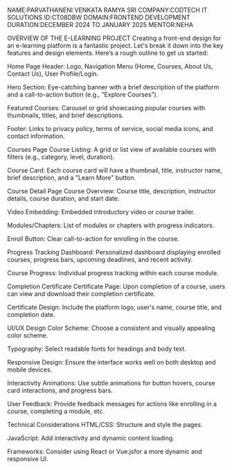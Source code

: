 NAME:PARVATHANENI VENKATA RAMYA SRI
COMPANY:CODTECH IT SOLUTIONS
ID:CT08DBW 
DOMAIN:FRONTEND DEVELOPMENT
DURATION:DECEMBER 2024 TO JANUARY 2025 
MENTOR:NEHA

OVERVIEW OF THE E-LEARNING PROJECT
Creating a front-end design for an e-learning platform is a fantastic project. Let's break it down into the key features and design elements. Here’s a rough outline to get us started:

Home Page
Header: Logo, Navigation Menu (Home, Courses, About Us, Contact Us), User Profile/Login.

Hero Section: Eye-catching banner with a brief description of the platform and a call-to-action button (e.g., "Explore Courses").

Featured Courses: Carousel or grid showcasing popular courses with thumbnails, titles, and brief descriptions.

Footer: Links to privacy policy, terms of service, social media icons, and contact information.

Courses Page
Course Listing: A grid or list view of available courses with filters (e.g., category, level, duration).

Course Card: Each course card will have a thumbnail, title, instructor name, brief description, and a "Learn More" button.

Course Detail Page
Course Overview: Course title, description, instructor details, course duration, and start date.

Video Embedding: Embedded introductory video or course trailer.

Modules/Chapters: List of modules or chapters with progress indicators.

Enroll Button: Clear call-to-action for enrolling in the course.

Progress Tracking
Dashboard: Personalized dashboard displaying enrolled courses, progress bars, upcoming deadlines, and recent activity.

Course Progress: Individual progress tracking within each course module.

Completion Certificate
Certificate Page: Upon completion of a course, users can view and download their completion certificate.

Certificate Design: Include the platform logo, user's name, course title, and completion date.

UI/UX Design
Color Scheme: Choose a consistent and visually appealing color scheme.

Typography: Select readable fonts for headings and body text.

Responsive Design: Ensure the interface works well on both desktop and mobile devices.

Interactivity
Animations: Use subtle animations for button hovers, course card interactions, and progress bars.

User Feedback: Provide feedback messages for actions like enrolling in a course, completing a module, etc.

Technical Considerations
HTML/CSS: Structure and style the pages.

JavaScript: Add interactivity and dynamic content loading.

Frameworks: Consider using React or Vue.jsfor a more dynamic and responsive UI.

